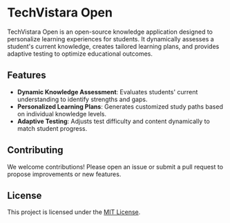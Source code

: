 # TechVistara Open

TechVistara Open is an open-source knowledge application designed to personalize learning experiences for students. It dynamically assesses a student's current knowledge, creates tailored learning plans, and provides adaptive testing to optimize educational outcomes.

## Features

- **Dynamic Knowledge Assessment**: Evaluates students' current understanding to identify strengths and gaps.
- **Personalized Learning Plans**: Generates customized study paths based on individual knowledge levels.
- **Adaptive Testing**: Adjusts test difficulty and content dynamically to match student progress.


## Contributing

We welcome contributions! Please open an issue or submit a pull request to propose improvements or new features.

## License

This project is licensed under the [MIT License](LICENSE).